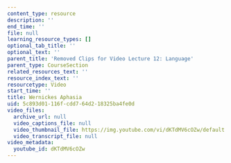```yaml
---
content_type: resource
description: ''
end_time: ''
file: null
learning_resource_types: []
optional_tab_title: ''
optional_text: ''
parent_title: 'Removed Clips for Video Lecture 12: Language'
parent_type: CourseSection
related_resources_text: ''
resource_index_text: ''
resourcetype: Video
start_time: ''
title: Wernickes Aphasia
uid: 5c893d01-116f-cdd7-64d2-18325ba4fe0d
video_files:
  archive_url: null
  video_captions_file: null
  video_thumbnail_file: https://img.youtube.com/vi/dKTdMV6cOZw/default.jpg
  video_transcript_file: null
video_metadata:
  youtube_id: dKTdMV6cOZw
---
```

